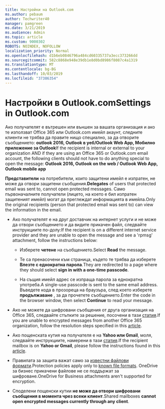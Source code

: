 ```yaml
---
title: Настройки на Outlook.com
ms.author: pebaum
author: Techwriter40
manager: pamgreen
ms.date: 3/21/2019
ms.audience: Admin
ms.topic: article
ms.custom: 9000302
ROBOTS: NOINDEX, NOFOLLOW
localization_priority: Normal
ms.openlocfilehash: d1b6eb0846796a484cd60335737a3ecc373266dd
ms.sourcegitcommit: 582c8868e948e39db1e8d0bd8986f8087c4a1319
ms.translationtype: MT
ms.contentlocale: bg-BG
ms.lasthandoff: 10/03/2019
ms.locfileid: "37386354"
---
```

# <a name="settings-in-outlookcom"></a><span data-ttu-id="8ffaa-102">Настройки в Outlook.com</span><span class="sxs-lookup"><span data-stu-id="8ffaa-102">Settings in Outlook.com</span></span>

<span data-ttu-id="8ffaa-103">Ако получателят е вътрешен или външен за вашата организация и ако те използват Office 365 или Outlook.com имейл акаунт, следните клиенти не трябва да правите нищо специално, за да отворите съобщението: **outlook 2016, Outlook в уеб/Outlook Web App, Мобилно приложение за Outlook**</span><span class="sxs-lookup"><span data-stu-id="8ffaa-103">If the recipient is internal or external to your organization AND if they are using an Office 365 or Outlook.com email account, the following clients should not have to do anything special to open the message: **Outlook 2016, Outlook on the web / Outlook Web App, Outlook mobile app**</span></span>

<span data-ttu-id="8ffaa-104">**Представители** на потребители, които защитени имейл е изпратен, не може да отвори защитени съобщения.</span><span class="sxs-lookup"><span data-stu-id="8ffaa-104">**Delegates** of users that protected email was sent to, cannot open protected messages.</span></span> <span data-ttu-id="8ffaa-105">Само първоначалните получатели (лицето, на което е бил изпратен защитеният имейл) могат да преглеждат информацията в имейла.</span><span class="sxs-lookup"><span data-stu-id="8ffaa-105">Only the original recipients (person that protected email was sent to) can view the information in the email.</span></span>

- <span data-ttu-id="8ffaa-106">Ако получателят е на друг доставчик на интернет услуги и&nbsp;не може да отвори съобщението и да видите прикачен файл, следвайте инструкциите по-долу:</span><span class="sxs-lookup"><span data-stu-id="8ffaa-106">If the recipient is on a different internet service provider and they are&nbsp;unable to open the message and see a 'rpmsg' attachment, follow the instructions below:</span></span>
    
    - <span data-ttu-id="8ffaa-107">Изберете **четене** на съобщението.</span><span class="sxs-lookup"><span data-stu-id="8ffaa-107">Select **Read** the message.</span></span>
    
    - <span data-ttu-id="8ffaa-108">Те са пренасочени към страница, където те трябва да изберете **Влезте с еднократна парола**.</span><span class="sxs-lookup"><span data-stu-id="8ffaa-108">They are redirected to a page where they should select **sign in with a one-time passcode**.</span></span>
    
    - <span data-ttu-id="8ffaa-109">На същия имейл адрес се изпраща парола за еднократна употреба.</span><span class="sxs-lookup"><span data-stu-id="8ffaa-109">A single-use passcode is sent to the same email address.</span></span> <span data-ttu-id="8ffaa-110">Въведете кода в прозореца на браузъра, след което изберете **продължаване** , за да прочетете съобщението.</span><span class="sxs-lookup"><span data-stu-id="8ffaa-110">Enter the code in the browser window, then select **Continue** to read your message.</span></span>

- <span data-ttu-id="8ffaa-111">Ако не можете да шифровани съобщения от друга организация на Office 365, следвайте стъпките за решение, посочени в тази [статия](https://support.office.com/article/known-issues-opening-irm-protected-emails-sent-from-users-in-other-office-365-organizations-0dec0593-a05d-4aa2-8445-9311ebab3164).</span><span class="sxs-lookup"><span data-stu-id="8ffaa-111">If you are unable to encrypted messages from another Office 365 organization, follow the resolution steps specified in this [article](https://support.office.com/article/known-issues-opening-irm-protected-emails-sent-from-users-in-other-office-365-organizations-0dec0593-a05d-4aa2-8445-9311ebab3164).</span></span>

- <span data-ttu-id="8ffaa-112">Ако пощенската кутия на получателя е на **Yahoo или Gmail**, моля, следвайте</span> инструкциите, намерени в тази [статия](https://support.office.com/article/how-do-i-open-a-protected-message-1157a286-8ecc-4b1e-ac43-2a608fbf3098).</span><span class="sxs-lookup"><span data-stu-id="8ffaa-112">If the recipient mailbox is on **Yahoo or Gmail**, please follow the instructions</span> found in this [article](https://support.office.com/article/how-do-i-open-a-protected-message-1157a286-8ecc-4b1e-ac43-2a608fbf3098).</span></span>

- <span data-ttu-id="8ffaa-113">Правилата за защита важат само за [известни файлови формати](https://docs.microsoft.com/azure/information-protection/rms-client/client-admin-guide-file-types).</span><span class="sxs-lookup"><span data-stu-id="8ffaa-113">Protection policies apply only to [known file formats](https://docs.microsoft.com/azure/information-protection/rms-client/client-admin-guide-file-types).</span></span> <span data-ttu-id="8ffaa-114">OneDrive за бизнес прикачени файлове не се поддържат за шифроване.</span><span class="sxs-lookup"><span data-stu-id="8ffaa-114">OneDrive for Business attachments aren't supported for encryption.</span></span>

- <span data-ttu-id="8ffaa-115">Споделени пощенски кутии **не може да отвори шифровани съобщения в момента чрез всеки клиент**.</span><span class="sxs-lookup"><span data-stu-id="8ffaa-115">Shared mailboxes **cannot open encrypted messages currently through any client**.</span></span> 
